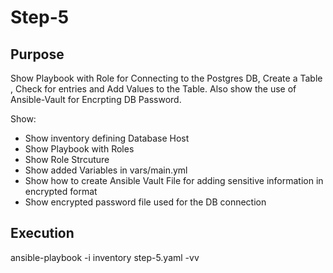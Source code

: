 # Step-5

## Purpose

Show Playbook with Role for Connecting to the Postgres DB, Create a Table , Check for entries and Add Values to the Table. 
Also show the use of Ansible-Vault for Encrpting DB Password.

Show:

- Show  inventory defining Database Host
- Show Playbook with Roles
- Show Role Strcuture 
- Show added Variables in vars/main.yml
- Show how to create Ansible Vault File for adding sensitive information in encrypted format
- Show encrypted password file used for the DB connection

## Execution

ansible-playbook -i inventory step-5.yaml -vv